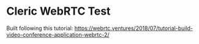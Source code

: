 # Cleric WebRTC Test

Built following this tutorial: https://webrtc.ventures/2018/07/tutorial-build-video-conference-application-webrtc-2/
